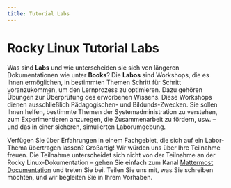 ```yaml
---
title: Tutorial Labs
---
```


# Rocky Linux Tutorial Labs

Was sind **Labs** und wie unterscheiden sie sich von längeren Dokumentationen wie unter **Books**? Die **Labos** sind Workshops, die es Ihnen ermöglichen, in bestimmten Themen Schritt für Schritt voranzukommen, um den Lernprozess zu optimieren. Dazu gehören Übungen zur Überprüfung des erworbenen Wissens. Diese Workshops dienen ausschließlich Pädagogischen- und Bildunds-Zwecken. Sie sollen Ihnen helfen, bestimmte Themen der Systemadministration zu verstehen, zum Experimentieren anzuregen, die Zusammenarbeit zu fördern, usw. – und das in einer sicheren, simulierten Laborumgebung.

Verfügen Sie über Erfahrungen in einem Fachgebiet, die sich auf ein Labor-Thema übertragen lassen? Großartig! Wir würden uns über Ihre Teilnahme freuen. Die Teilnahme unterscheidet sich nicht von der Teilnahme an der Rocky Linux-Dokumentation – gehen Sie einfach zum Kanal [Mattermost Documentation](https://chat.rockylinux.org/rocky-linux/channels/documentation) und treten Sie bei. Teilen Sie uns mit, was Sie schreiben möchten, und wir begleiten Sie in Ihrem Vorhaben.
